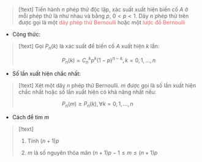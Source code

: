 
>[!text]
>Tiến hành $n$ phép thử độc lập, xác suất xuất hiện biến cố $A$ ở mỗi phép thử là như nhau và bằng $p$, $0<p<1$. Dãy $n$ phép thử trên được gọi là một <span style="color:#ec6565">dãy phép thử Bernoulli</span> hoặc một <span style="color:#ec6565">lược đồ Bernoulli</span>

- Công thức:
>[!text]
>Gọi $P_n(k)$ là xác suất để biến cố $A$ xuất hiện $k$ lần:
>
>$\hspace{3cm}$ $P_n(k) = C^k_n p^k(1-p)^{n-k}, k=0,1,...,n$

- Số lần xuất hiện chắc nhất:
>[!text]
>Xét một dãy $n$ phép thử Bernoulli. $m$ được gọi là số lần xuất hiện chắc nhất hoặc số lần xuất hiện có khả năng nhất nếu:
>
>$\hspace{3cm}$ $P_n(m) \geq P_n(k), \forall k=0,1,...,n$

- Cách để tìm $m$
>[!text]
>1. Tính $(n+1)p$
>
>2. $m$ là số nguyên thỏa mãn $(n+1)p -1 \leq m \leq (n+1)p$

